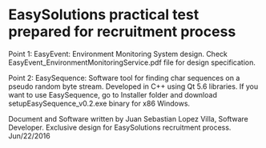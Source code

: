 # EasySolutions practical test prepared for recruitment process

Point 1:
EasyEvent: Environment Monitoring System design. Check EasyEvent_EnvironmentMonitoringService.pdf file for design specification.

Point 2:
EasySequence: Software tool for finding char sequences on a pseudo random byte stream. Developed in C++ using Qt 5.6 libraries.
If you want to use EasySequence, go to Installer folder and download setupEasySequence_v0.2.exe binary for x86 Windows.

Document and Software written by Juan Sebastian Lopez Villa, Software Developer.
Exclusive design for EasySolutions recruitment process. Jun/22/2016